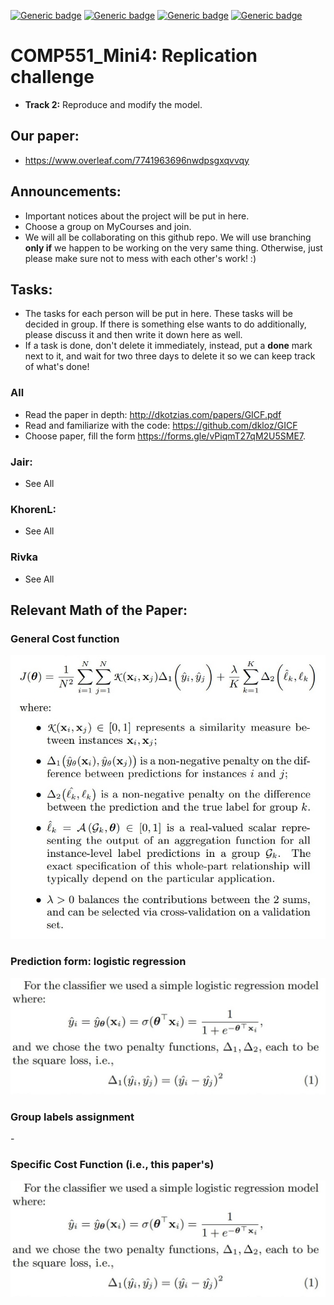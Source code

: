 [![Generic badge](https://img.shields.io/badge/Mini_project_4-blue.svg)](https://shields.io/)
[![Generic badge](https://img.shields.io/badge/Contributors-3-<COLOR>.svg)](https://shields.io/)
[![Generic badge](https://img.shields.io/badge/COMP551-Applied_Machine_Learning-red.svg)](https://shields.io/)
[![Generic badge](https://img.shields.io/badge/Neat_level-OVER_9000-green.svg)](https://shields.io/)

# COMP551_Mini4: Replication challenge 
- **Track 2:** Reproduce and modify the model. 

## Our paper: 
- https://www.overleaf.com/7741963696nwdpsgxqvvqy

## Announcements: 
- Important notices about the project will be put in here. 
- Choose a group on MyCourses and join. 
- We will all be collaborating on this github repo. We will use branching **only if** we happen to be working on the very same thing. Otherwise, just please make sure not to mess with each other's work! :)  
 
## Tasks: 
- The tasks for each person will be put in here. These tasks will be decided in group. 
If there is something else wants to do additionally, please discuss it and then write it down here as well. 
- If a task is done, don't delete it immediately, instead, put a **done** mark next to it, and wait for two three days to delete it so we can keep track of what's done! 

### All 
- Read the paper in depth: http://dkotzias.com/papers/GICF.pdf 
- Read and familiarize with the code: https://github.com/dkloz/GICF
- Choose paper, fill the form https://forms.gle/vPiqmT27qM2U5SME7. 


### Jair: 
- See All 

### KhorenL:  
- See All 

### Rivka
- See All 

## Relevant Math of the Paper: 

### General Cost function  

![](figs/General_cost_function.jpg)

### Prediction form: logistic regression 

![](figs/Prediction_logreg.jpg) 

### Group labels assignment 

-[](figs/Specific_cost_function.jpg)

### Specific Cost Function (i.e., this paper's) 

![](figs/Prediction_logreg.jpg)




